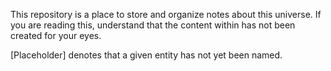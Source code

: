 This repository is a place to store and organize notes about this universe.
If you are reading this, understand that the content within has not been
created for your eyes.

[Placeholder] denotes that a given entity has not yet been named.
